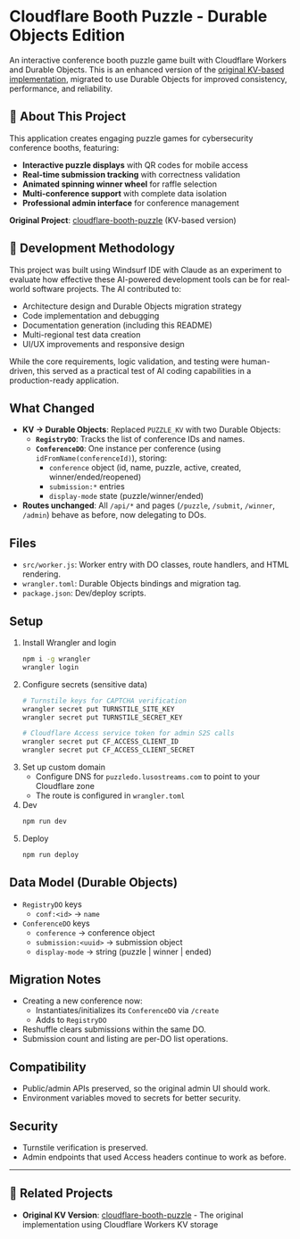 # Cloudflare Booth Puzzle - Durable Objects Edition

An interactive conference booth puzzle game built with Cloudflare Workers and Durable Objects. This is an enhanced version of the [original KV-based implementation](https://github.com/mcdays94/cloudflare-booth-puzzle), migrated to use Durable Objects for improved consistency, performance, and reliability.

## 🎯 About This Project

This application creates engaging puzzle games for cybersecurity conference booths, featuring:
- **Interactive puzzle displays** with QR codes for mobile access
- **Real-time submission tracking** with correctness validation  
- **Animated spinning winner wheel** for raffle selection
- **Multi-conference support** with complete data isolation
- **Professional admin interface** for conference management

**Original Project**: [cloudflare-booth-puzzle](https://github.com/mcdays94/cloudflare-booth-puzzle) (KV-based version)

## 🤖 Development Methodology

This project was built using Windsurf IDE with Claude as an experiment to evaluate how effective these AI-powered development tools can be for real-world software projects. The AI contributed to:
- Architecture design and Durable Objects migration strategy
- Code implementation and debugging
- Documentation generation (including this README)
- Multi-regional test data creation
- UI/UX improvements and responsive design

While the core requirements, logic validation, and testing were human-driven, this served as a practical test of AI coding capabilities in a production-ready application.

## What Changed
- **KV -> Durable Objects**: Replaced `PUZZLE_KV` with two Durable Objects:
  - **`RegistryDO`**: Tracks the list of conference IDs and names.
  - **`ConferenceDO`**: One instance per conference (using `idFromName(conferenceId)`), storing:
    - `conference` object (id, name, puzzle, active, created, winner/ended/reopened)
    - `submission:*` entries
    - `display-mode` state (puzzle/winner/ended)
- **Routes unchanged**: All `/api/*` and pages (`/puzzle`, `/submit`, `/winner`, `/admin`) behave as before, now delegating to DOs.

## Files
- `src/worker.js`: Worker entry with DO classes, route handlers, and HTML rendering.
- `wrangler.toml`: Durable Objects bindings and migration tag.
- `package.json`: Dev/deploy scripts.

## Setup
1. Install Wrangler and login
   ```bash
   npm i -g wrangler
   wrangler login
   ```
2. Configure secrets (sensitive data)
   ```bash
   # Turnstile keys for CAPTCHA verification
   wrangler secret put TURNSTILE_SITE_KEY
   wrangler secret put TURNSTILE_SECRET_KEY
   
   # Cloudflare Access service token for admin S2S calls
   wrangler secret put CF_ACCESS_CLIENT_ID
   wrangler secret put CF_ACCESS_CLIENT_SECRET
   ```
3. Set up custom domain
   - Configure DNS for `puzzledo.lusostreams.com` to point to your Cloudflare zone
   - The route is configured in `wrangler.toml`
4. Dev
   ```bash
   npm run dev
   ```
5. Deploy
   ```bash
   npm run deploy
   ```

## Data Model (Durable Objects)
- `RegistryDO` keys
  - `conf:<id>` -> `name`
- `ConferenceDO` keys
  - `conference` -> conference object
  - `submission:<uuid>` -> submission object
  - `display-mode` -> string (puzzle | winner | ended)

## Migration Notes
- Creating a new conference now:
  - Instantiates/initializes its `ConferenceDO` via `/create`
  - Adds to `RegistryDO`
- Reshuffle clears submissions within the same DO.
- Submission count and listing are per-DO list operations.

## Compatibility
- Public/admin APIs preserved, so the original admin UI should work.
- Environment variables moved to secrets for better security.

## Security
- Turnstile verification is preserved.
- Admin endpoints that used Access headers continue to work as before.

---

## 🔗 Related Projects

- **Original KV Version**: [cloudflare-booth-puzzle](https://github.com/mcdays94/cloudflare-booth-puzzle) - The original implementation using Cloudflare Workers KV storage
